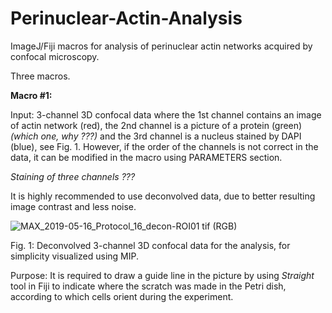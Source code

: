 # Perinuclear-Actin-Analysis
ImageJ/Fiji macros for analysis of perinuclear actin networks acquired by confocal microscopy.

Three macros.

**Macro #1:**

Input: 3-channel 3D confocal data where the 1st channel contains an image of actin network (red), the 2nd channel is a picture of a protein (green) *(which one, why ???)* and the 3rd channel is a nucleus stained by DAPI (blue), see Fig. 1. However, if the order of the channels is not correct in the data, it can be modified in the macro using PARAMETERS section.

*Staining of three channels ???*

It is highly recommended to use deconvolved data, due to better resulting image contrast and less noise.

![MAX_2019-05-16_Protocol_16_decon-ROI01 tif (RGB)](https://user-images.githubusercontent.com/63607289/157253623-369f9b0f-f25f-477a-8ce1-758bebe1b001.jpg)

Fig. 1: Deconvolved 3-channel 3D confocal data for the analysis, for simplicity visualized using MIP.

Purpose: It is required to draw a guide line in the picture by using *Straight* tool in Fiji to  indicate where the scratch was made in the Petri dish, according to which cells orient during the experiment.

